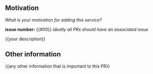 ## Motivation

_What is your motivation for adding this service?_

**issue number:** {{#00}} _ideally all PRs should have an associated issue_

{{your description}}

## Other information

{{any other information that is important to this PR}}
